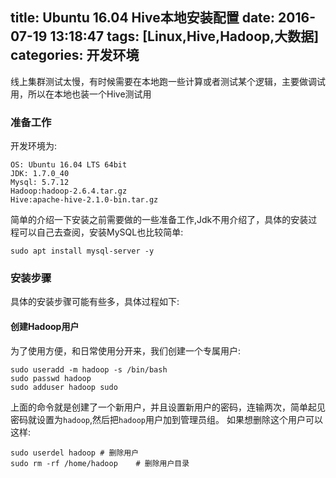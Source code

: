 title: Ubuntu 16.04 Hive本地安装配置
date: 2016-07-19 13:18:47
tags: [Linux,Hive,Hadoop,大数据]
categories: 开发环境
---
线上集群测试太慢，有时候需要在本地跑一些计算或者测试某个逻辑，主要做调试用，所以在本地也装一个Hive测试用

### 准备工作
开发环境为:
```
OS: Ubuntu 16.04 LTS 64bit
JDK: 1.7.0_40
Mysql: 5.7.12
Hadoop:hadoop-2.6.4.tar.gz
Hive:apache-hive-2.1.0-bin.tar.gz
```

简单的介绍一下安装之前需要做的一些准备工作,Jdk不用介绍了，具体的安装过程可以自己去查阅，安装MySQL也比较简单:
```
sudo apt install mysql-server -y
```

### 安装步骤
具体的安装步骤可能有些多，具体过程如下:

#### 创建Hadoop用户
为了使用方便，和日常使用分开来，我们创建一个专属用户:
```
sudo useradd -m hadoop -s /bin/bash
sudo passwd hadoop
sudo adduser hadoop sudo
```
上面的命令就是创建了一个新用户，并且设置新用户的密码，连输两次，简单起见密码就设置为`hadoop`,然后把`hadoop`用户加到管理员组。
如果想删除这个用户可以这样:
```
sudo userdel hadoop	# 删除用户
sudo rm -rf /home/hadoop	# 删除用户目录
```
